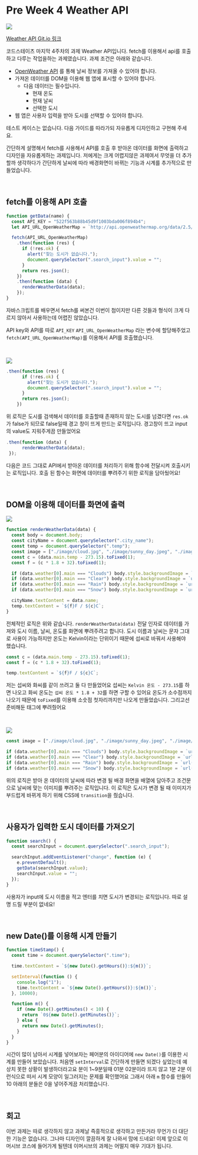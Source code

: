 # Pre Week 4 Weather API

![](./image/weather_snow.png)

[Weather API Git.io 링크](./https://woogie-94.github.io/CodeStates/Pre_Weather_api/)

코드스테이츠 마지막 4주차의 과제 Weather API입니다. fetch를 이용해서 api를 호출하고 다루는 작업을하는 과제였습니다. 과제 조건은 아래와 같습니다.

- [OpenWeather API](https://openweathermap.org/) 를 통해 날씨 정보를 가져올 수 있어야 합니다.
- 가져온 데이터를 DOM을 이용해 웹 앱에 표시할 수 있어야 합니다.
  - 다음 데이터는 필수입니다.
    - 현재 온도
    - 현재 날씨
    - 선택한 도시
- 웹 앱은 사용자 입력을 받아 도시를 선택할 수 있어야 합니다.

테스트 케이스는 없습니다. 다음 가이드를 따라가되 자유롭게 디자인하고 구현해 주세요.

간단하게 설명해서 fetch를 사용해서 API를 호출 후 받아온 데이터를 화면에 출력하고 디자인을 자유롭게하는 과제입니다. 저에게는 크게 어렵지않은 과제여서 무엇을 더 추가할까 생각하다가 간단하게 날씨에 따라 배경화면이 바뀌는 기능과 시계를 추가적으로 만들었습니다.

<br />
 
## fetch를 이용해 API 호출

```jsx
function getData(name) {
  const API_KEY = "522f563b88b45d9f1003bda006f894b4";
  let API_URL_OpenWeatherMap = `http://api.openweathermap.org/data/2.5/weather?q=${name}&appid=${API_KEY}`;

  fetch(API_URL_OpenWeatherMap)
    .then(function (res) {
      if (!res.ok) {
        alert("찾는 도시가 없습니다.");
        document.querySelector(".search_input").value = "";
      }
      return res.json();
    })
    .then(function (data) {
      renderWeatherData(data);
    });
}
```

자바스크립트를 배우면서 fetch를 써본건 이번이 첨이지만 다른 것들과 형식이 크게 다르지 않아서 사용하는데 어렵진 않았습니다.

API key와 API를 따로 `API_KEY` `API_URL_OpenWeatherMap` 라는 변수에 할당해주었고 `fetch(API_URL_OpenWeatherMap)`를 이용해서 API를 호출했습니다.

<br />
 
![](./image/weather_api.gif)

```jsx
.then(function (res) {
      if (!res.ok) {
        alert("찾는 도시가 없습니다.");
        document.querySelector(".search_input").value = "";
      }
      return res.json();
    })
```

위 로직은 도시를 검색해서 데이터를 호출할때 존재하지 않는 도시를 넘겼다면 `res.ok`가 false가 되므로 false일때 경고 창이 뜨게 만드는 로직입니다. 경고창이 뜨고 input의 value도 지워주게끔 만들었어요

```jsx
.then(function (data) {
      renderWeatherData(data);
 });
```

다음은 코드 그대로 API에서 받아온 데이터를 처리하기 위해 함수에 전달시켜 호출시키는 로직입니다. 호출 된 함수는 화면에 데이터를 뿌려주기 위한 로직을 담아뒀어요!

<br />
 
## DOM을 이용해 데이터를 화면에 출력

![](./image/weather_clear.png)

```jsx
function renderWeatherData(data) {
  const body = document.body;
  const cityName = document.querySelector(".city_name");
  const temp = document.querySelector(".temp");
  const image = ["./image/cloud.jpg", "./image/sunny_day.jpeg", "./image/rain.jpg", "./image/snow.jpg"];
  const c = (data.main.temp - 273.15).toFixed(1);
  const f = (c * 1.8 + 32).toFixed(1);

  if (data.weather[0].main === "Clouds") body.style.backgroundImage = `url(${image[0]})`;
  if (data.weather[0].main === "Clear") body.style.backgroundImage = `url(${image[1]})`;
  if (data.weather[0].main === "Rain") body.style.backgroundImage = `url(${image[2]})`;
  if (data.weather[0].main === "Snow") body.style.backgroundImage = `url(${image[3]})`;

  cityName.textContent = data.name;
  temp.textContent = `${f}F / ${c}C`;
}
```

전체적인 로직은 위와 같습니다. `renderWeatherData(data)` 전달 인자로 데이터를 가져와 도시 이름, 날씨, 온도를 화면에 뿌려주려고 합니다. 도시 이름과 날씨는 문자 그대로 사용이 가능하지만 온도는 Kelvin이라는 단위이기 때문에 섭씨로 바꿔서 사용해야 했습니다.

```jsx
const c = (data.main.temp - 273.15).toFixed(1);
const f = (c * 1.8 + 32).toFixed(1);

temp.textContent = `${f}F / ${c}C`;
```

저는 섭씨와 화씨를 같이 쓰려고 둘 다 만들었어요 섭씨는 `Kelvin 온도 - 273.15`를 하면 나오고 화씨 온도는 `섭씨 온도 * 1.8 + 32`를 하면 구할 수 있어요 온도가 소수점까지 나오기 때문에 `toFixed`를 이용해 소숫점 첫자리까지만 나오게 만들었습니다. 그리고선 준비해둔 태그에 뿌려줬어요

<br />
 
![](./image/weather_api_2.gif)

```jsx
const image = ["./image/cloud.jpg", "./image/sunny_day.jpeg", "./image/rain.jpg", "./image/snow.jpg"];

if (data.weather[0].main === "Clouds") body.style.backgroundImage = `url(${image[0]})`;
if (data.weather[0].main === "Clear") body.style.backgroundImage = `url(${image[1]})`;
if (data.weather[0].main === "Rain") body.style.backgroundImage = `url(${image[2]})`;
if (data.weather[0].main === "Snow") body.style.backgroundImage = `url(${image[3]})`;
```

위의 로직은 받아 온 데이터의 날씨에 따라 변경 될 배경 화면을 배열에 담아주고 조건문으로 날씨에 맞는 이미지를 뿌려주는 로직입니다. 이 로직은 도시가 변경 될 때 이미지가 부드럽게 바뀌게 하기 위해 CSS에 `transition`을 줬습니다.

<br />
 
## 사용자가 입력한 도시 데이터를 가져오기

```jsx
function search() {
  const searchInput = document.querySelector(".search_input");

  searchInput.addEventListener("change", function (e) {
    e.preventDefault();
    getData(searchInput.value);
    searchInput.value = "";
  });
}
```

사용자가 input에 도시 이름을 적고 엔터를 치면 도시가 변경되는 로직입니다. 따로 설명 드릴 부분이 없네요!

<br />
 
## new Date()를 이용해 시계 만들기

```jsx
function timeStamp() {
  const time = document.querySelector(".time");

  time.textContent = `${new Date().getHours()}:${m()}`;

  setInterval(function () {
    console.log("1");
    time.textContent = `${new Date().getHours()}:${m()}`;
  }, 10000);

  function m() {
    if (new Date().getMinutes() < 10) {
      return `0${new Date().getMinutes()}`;
    } else {
      return new Date().getMinutes();
    }
  }
}
```

시간이 많이 남아서 시계를 넣어보자는 페어분의 아이디어에 `new Date()`를 이용한 시계를 만들어 보았습니다. 처음엔 `setInterval`로 간단하게 만들면 되겠다 싶었는데 예상치 못한 상황이 발생하더라고요 분이 1~9분일때 01분 02분이라 뜨지 않고 1분 2분 이런식으로 떠서 시계 모양이 일그러지는 문제를 확인했어요 그래서 아래 `m` 함수를 만들어 10 아래의 분들은 0을 넣어주게끔 처리했습니다.

<br />
 
## 회고

이번 과제는 따로 생각하지 않고 과제날 즉흥적으로 생각하고 만든거라 무언가 더 대단한 기능은 없습니다. 그나마 디자인이 깔끔하게 잘 나와서 맘에 드네요! 이제 앞으로 이머시브 코스에 들어가게 될텐데 이머시브의 과제는 어떨지 매우 기대가 됩니다.
